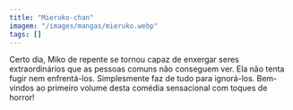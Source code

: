 ```yaml
---
title: "Mieruko-chan"
imagem: "/images/mangas/mieruko.webp"
tags: []
---
```


Certo dia, Miko de repente se tornou capaz de enxergar seres extraordinários que as pessoas comuns não conseguem ver. Ela não tenta fugir nem enfrentá-los. Simplesmente faz de tudo para ignorá-los. Bem-vindos ao primeiro volume desta comédia sensacional com toques de horror!
